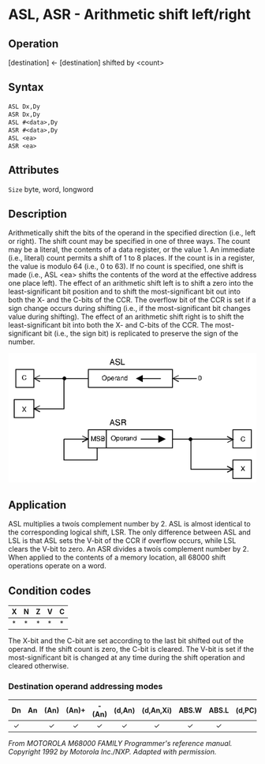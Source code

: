 
# ASL, ASR - Arithmetic shift left/right

## Operation
[destination] ← [destination] shifted by \<count\>

## Syntax
```assembly
ASL Dx,Dy
ASR Dx,Dy
ASL #<data>,Dy
ASR #<data>,Dy
ASL <ea>
ASR <ea>
```

## Attributes
`Size` byte, word, longword

## Description
Arithmetically shift the bits of the operand in the specified direction 
(i.e., left or right). The shift count may be specified in one of
three ways. The count may be a literal, the contents of a data
register, or the value 1. An immediate (i.e., literal) count permits
a shift of 1 to 8 places. If the count is in a register, the value is
modulo 64 (i.e., 0 to 63). If no count is specified, one shift is made
(i.e., ASL \<ea\> shifts the contents of the word at the effective
address one place left).
The effect of an arithmetic shift left is to shift a zero into the
least-significant bit position and to shift the most-significant bit
out into both the X- and the C-bits of the CCR. The overflow bit
of the CCR is set if a sign change occurs during shifting (i.e., if
the most-significant bit changes value during shifting).
The effect of an arithmetic shift right is to shift the least-significant bit into both the X- and C-bits of the CCR. The most-significant bit (i.e., the sign bit) is replicated to preserve the sign of
the number.

![ASL ASR schema](aslasr.png)

## Application
ASL multiplies a twoís complement number by 2. ASL is almost
identical to the corresponding logical shift, LSR. The only difference between ASL and LSL is that ASL sets the V-bit of the CCR if
overflow occurs, while LSL clears the V-bit to zero. An ASR divides
a twoís complement number by 2. When applied to the contents
of a memory location, all 68000 shift operations operate on a word.

## Condition codes
|X|N|Z|V|C|
|--|--|--|--|--|
|*|*|*|*|*|

The X-bit and the C-bit are set according to the last bit shifted out
of the operand. If the shift count is zero, the C-bit is cleared. The
V-bit is set if the most-significant bit is changed at any time
during the shift operation and cleared otherwise.

### Destination operand addressing modes
|Dn|An|(An)|(An)+|-(An)|(d,An)|(d,An,Xi)|ABS.W|ABS.L|(d,PC)|(d,PC,Xn)|imm|
|:-:|:-:|:-:|:-:|:-:|:-:|:-:|:-:|:-:|:-:|:-:|:-:|
|✓||✓|✓|✓|✓|✓|✓|✓||||

*From MOTOROLA M68000 FAMILY Programmer's reference manual. Copyright 1992 by Motorola Inc./NXP. Adapted with permission.*